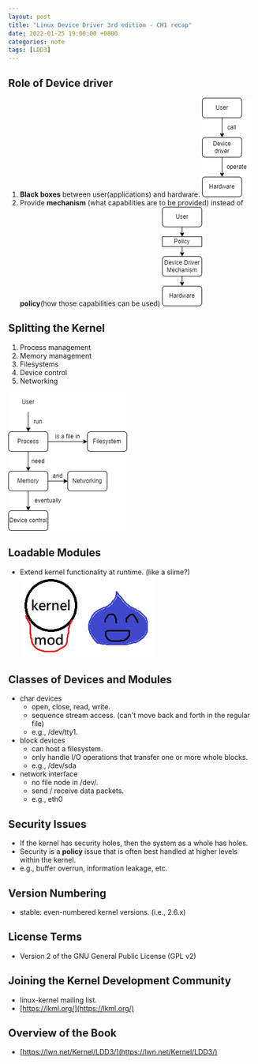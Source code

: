 ```yaml
---
layout: post
title: "Linux Device Driver 3rd edition - CH1 recap"
date: 2022-01-25 19:00:00 +0800
categories: note
tags: [LDD3]
---
```


## Role of Device driver  
1. **Black boxes** between user(applications) and hardware.
    ![](https://github.com/nshawn4675/nshawn4675.github.io/blob/master/_pic/device_driver_blackbox.png?raw=true)
2. Provide **mechanism** (what capabilities are to be provided) instead of **policy**(how those capabilities can be used)
    ![](https://github.com/nshawn4675/nshawn4675.github.io/blob/master/_pic/what_device_driver_offer.png?raw=true)

## Splitting the Kernel  
1. Process management
2. Memory management
3. Filesystems
4. Device control
5. Networking

![](https://github.com/nshawn4675/nshawn4675.github.io/blob/master/_pic/splitting_the_kernel.png?raw=true)

## Loadable Modules  
- Extend kernel functionality at runtime. (like a slime?)  
![](https://github.com/nshawn4675/nshawn4675.github.io/blob/master/_pic/loadable_modules.png?raw=true)

## Classes of Devices and Modules  
- char devices
    - open, close, read, write.
    - sequence stream access. (can't move back and forth in the regular file)
    - e.g., /dev/tty1.
- block devices
    - can host a filesystem.
    - only handle I/O operations that transfer one or more whole blocks.
    - e.g., /dev/sda
- network interface
    - no file node in /dev/.
    - send / receive data packets.
    - e.g., eth0

## Security Issues  
- If the kernel has security holes, then the system as a whole has holes.
- Security is a **policy** issue that is often best handled at higher levels within the kernel.
- e.g., buffer overrun, information leakage, etc.

## Version Numbering  
- stable: even-numbered kernel versions. (i.e., 2.6.x)

## License Terms  
- Version 2 of the GNU General Public License (GPL v2)

## Joining the Kernel Development Community  
- linux-kernel mailing list.
- [https://lkml.org/](https://lkml.org/)

## Overview of the Book  
- [https://lwn.net/Kernel/LDD3/](https://lwn.net/Kernel/LDD3/)